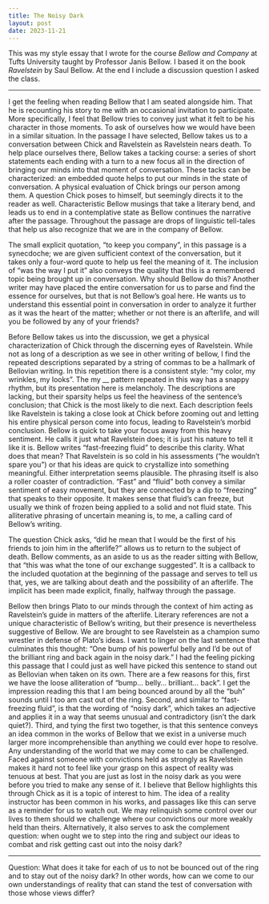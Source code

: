 ```yaml
---
title: The Noisy Dark
layout: post
date: 2023-11-21
---
```


This was my style essay that I wrote for the course *Bellow and Company* at Tufts University taught by Professor Janis Bellow. I based it on the book *Ravelstein* by Saul Bellow. At the end I include a discussion question I asked the class.

---

I get the feeling when reading Bellow that I am seated alongside him. That he is recounting his story to me with an occasional invitation to participate. More specifically, I feel that Bellow tries to convey just what it felt to be his character in those moments. To ask of ourselves how we would have been in a similar situation. In the passage I have selected, Bellow takes us to a conversation between Chick and Ravelstein as Ravelstein nears death. To help place ourselves there, Bellow takes a tacking course: a series of short statements each ending with a turn to a new focus all in the direction of bringing our minds into that moment of conversation. These tacks can be characterized: an embedded quote helps to put our minds in the state of conversation. A physical evaluation of Chick brings our person among them. A question Chick poses to himself, but seemingly directs it to the reader as well. Characteristic Bellow musings that take a literary bend, and leads us to end in a contemplative state as Bellow continues the narrative after the passage. Throughout the passage are drops of linguistic tell-tales that help us also recognize that we are in the company of Bellow. 

The small explicit quotation, “to keep you company”, in this passage is a synecdoche; we are given sufficient context of the conversation, but it takes only a four-word quote to help us feel the meaning of it. The inclusion of “was the way I put it” also conveys the quality that this is a remembered topic being brought up in conversation. Why should Bellow do this? Another writer may have placed the entire conversation for us to parse and find the essence for ourselves, but that is not Bellow’s goal here. He wants us to understand this essential point in conversation in order to analyze it further as it was the heart of the matter; whether or not there is an afterlife, and will you be followed by any of your friends?

Before Bellow takes us into the discussion, we get a physical characterization of Chick through the discerning eyes of Ravelstein. While not as long of a description as we see in other writing of bellow, I find the repeated descriptions separated by a string of commas to be a hallmark of Bellovian writing. In this repetition there is a consistent style: “my color, my wrinkles, my looks”. The my __ pattern repeated in this way has a snappy rhythm, but its presentation here is melancholy. The descriptions are lacking, but their sparsity helps us feel the heaviness of the sentence’s conclusion; that Chick is the most likely to die next. Each description feels like Ravelstein is taking a close look at Chick before zooming out and letting his entire physical person come into focus, leading to Ravelstein’s morbid conclusion. Bellow is quick to take your focus away from this heavy sentiment. He calls it just what Ravelstein does; it is just his nature to tell it like it is. Bellow writes “fast-freezing fluid” to describe this clarity. What does that mean? That Ravelstein is so cold in his assessments (“he wouldn’t spare you”) or that his ideas are quick to crystallize into something meaningful. Either interpretation seems plausible. The phrasing itself is also a roller coaster of contradiction. “Fast” and “fluid” both convey a similar sentiment of easy movement, but they are connected by a dip to “freezing” that speaks to their opposite. It makes sense that fluid’s can freeze, but usually we think of frozen being applied to a solid and not fluid state. This alliterative phrasing of uncertain meaning is, to me, a calling card of Bellow’s writing. 

The question Chick asks, “did he mean that I would be the first of his friends to join him in the afterlife?” allows us to return to the subject of death. Bellow comments, as an aside to us as the reader sitting with Bellow, that “this was what the tone of our exchange suggested”. It is a callback to the included quotation at the beginning of the passage and serves to tell us that, yes, we are talking about death and the possibility of an afterlife. The implicit has been made explicit, finally, halfway through the passage.	

Bellow then brings Plato to our minds through the context of him acting as Ravelstein’s guide in matters of the afterlife. Literary references are not a unique characteristic of Bellow’s writing, but their presence is nevertheless suggestive of Bellow. We are brought to see Ravelstein as a champion sumo wrestler in defense of Plato’s ideas. I want to linger on the last sentence that culminates this thought: “One bump of his powerful belly and I’d be out of the brilliant ring and back again in the noisy dark.” I had the feeling picking this passage that I could just as well have picked this sentence to stand out as Bellovian when taken on its own. There are a few reasons for this, first we have the loose alliteration of “bump… belly… brilliant… back”. I get the impression reading this that I am being bounced around by all the “buh” sounds until I too am cast out of the ring. Second, and similar to “fast-freezing fluid”, is that the wording of “noisy dark”, which takes an adjective and applies it in a way that seems unusual and contradictory (isn’t the dark quiet?). Third, and tying the first two together, is that this sentence conveys an idea common in the works of Bellow that we exist in a universe much larger more incomprehensible than anything we could ever hope to resolve. Any understanding of the world that we may come to can be challenged. Faced against someone with convictions held as strongly as Ravelstein makes it hard not to feel like your grasp on this aspect of reality was tenuous at best. That you are just as lost in the noisy dark as you were before you tried to make any sense of it. I believe that Bellow highlights this through Chick as it is a topic of interest to him. The idea of a reality instructor has been common in his works, and passages like this can serve as a reminder for us to watch out. We may relinquish some control over our lives to them should we challenge where our convictions our more weakly held than theirs. Alternatively, it also serves to ask the complement question: when ought we to step into the ring and subject our ideas to combat and risk getting cast out into the noisy dark?

---

Question:
What does it take for each of us to not be bounced out of the ring and to stay out of the noisy dark? In other words, how can we come to our own understandings of reality that can stand the test of conversation with those whose views differ?
